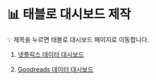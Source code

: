 # 📊 태블로 대시보드 제작
💡 제목을 누르면 태블로 대시보드 페이지로 이동합니다.


1. [넷플릭스 데이터 대시보드](https://public.tableau.com/app/profile/.58926695/viz/Netflix_EDA_dashboard/1?publish=yes)

2. [Goodreads 데이터 대시보드](https://public.tableau.com/app/profile/.58926695/viz/GoodreadsBooksDashboard/1?publish=yes)

